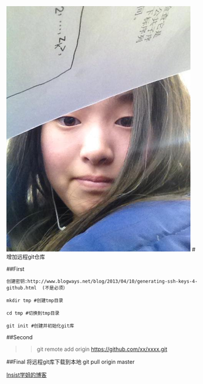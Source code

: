 ![](https://raw.githubusercontent.com/Accoral/obsolescenceL/master/oo.jpeg)
#增加远程git仓库

##First

    创建密钥:http://www.blogways.net/blog/2013/04/10/generating-ssh-keys-4-github.html  (不是必须）

    mkdir tmp #创建tmp目录

    cd tmp #切换到tmp目录

    git init #创建并初始化git库

##Second
>>git remote add origin https://github.com/xx/xxxx.git


##Final 将远程git库下载到本地
    git pull origin master



[Insist学姐的博客](http://blog.csdn.net/u011346442)

